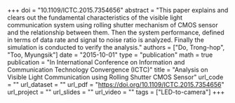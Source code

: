 +++
doi = "10.1109/ICTC.2015.7354656"
abstract = "This paper explains and clears out the fundamental characteristics of the visible light communication system using rolling shutter mechanism of CMOS sensor and the relationship between them. Then the system performance, defined in terms of data rate and signal to noise ratio is analyzed. Finally the simulation is conducted to verify the analysis."
authors = ["Do, Trong-hop", "Too, Myungsik"]
date = "2015-10-01"
type = "publication"
math = true
publication = "In International Conference on Information and Communication Technology Convergence (ICTC)"
title = "Analysis on Visible Light Communication using Rolling Shutter CMOS Sensor"
url_code = ""
url_dataset = ""
url_pdf = "https://doi.org/10.1109/ICTC.2015.7354656"
url_project = ""
url_slides = ""
url_video = ""
tags = ["LED-to-camera"]
+++
